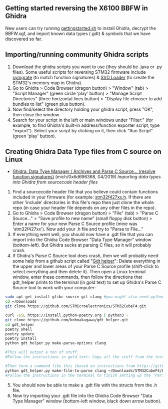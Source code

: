 ## Getting started reversing the X6100 BBFW in Ghidra
New users can try running [gettingstarted.sh](gettingstarted.sh) to install Ghidra, decrypt the BBFW.xgf, and import known data types (.gdt) & symbols that we have discovered so far.

## Importing/running community Ghidra scripts
 1. Download the ghidra scripts you want to use (they should be .java or .py files). Some useful scripts for reversing STM32 firmware include [symgrate](https://github.com/jamchamb/symgrate-ghidra) (to match function signatures) & [SVD Loader](https://github.com/leveldown-security/SVD-Loader-Ghidra) (to create the STM32's memory map in Ghidra).
 2. Go to Ghidra > Code Browser (dragon button) > "Window" (tab) > "Script Manager" (green circle 'play' button) > "Manage Script Directories" (three horizontal lines button) > "Display file chooser to add bundles to list" (green plus button).
 3. Now find/select the directory holding your ghidra script, press "OK", then close the window.
 4. Search for your script in the left or main windows under "Filter:" (for example, to find Ghidra's built-in address/function exporter script, type "export"). Select your script by clicking on it, then click "Run Script" (green 'play' button).

## Creating Ghidra Data Type files from C source on Linux
 - [Ghidra: Data Type Manager / Archives and Parse C Source... (resolve function signatures)](https://www.youtube.com/watch?v=u15-r5Erfnw) (mich/0x6d696368, 04/2019) _Importing data types into Ghidra from sourcecode header files_
 1. Find a sourcecode header file that you believe could contain functions included in your firmware (for example: [stm32f427xx.h](https://github.com/STMicroelectronics/STM32CubeF4/blob/master/Drivers/CMSIS/Device/ST/STM32F4xx/Include/stm32f427xx.h).  If there are other 'include' directories in this file's repo then just clone the whole repo (in case your header file depends on any other files in the repo). 
 2. Go to Ghidra > Code Browser (dragon button) > "File" (tab) > "Parse C Source..." > "Save profile to new name" (small floppy disk button) > Enter a name for your new Parse C Source profile (mine was 'stm32f427xx').  Now add your .h file and try to "Parse to File..."
 3. If everything went well, you should now have a .gdt file that you can import into the Ghidra Code Browser "Data Type Manager" window (bottom-left).  But Ghidra sucks at parsing C files, so it will probably crash.
 4. If Ghidra's Parse C Source tool does crash, then we will probably need some help from a github script called "[Gdt helper](https://github.com/kohnakagawa/gdt_helper)": Delete everything in the upper and lower areas of your Parse C Source profile (shift-click to select everything and then delete it).  Then open a Linux terminal window, enter these commands, then follow the directions that gdt_helper prints to the terminal (in gold text) to set up Ghidra's Parse C Source tool to work with your computer:

```bash
sudo apt-get install glibc-source git clang #you might also need python3, gcc doesn't work for me but clang does
cd ~/Downloads
git clone https://github.com/STMicroelectronics/STM32CubeF4.git

curl -sSL https://install.python-poetry.org | python3 -
git clone https://github.com/kohnakagawa/gdt_helper.git
cd gdt_helper
poetry shell
poetry update
poetry install
python gdt_helper.py make-parse-options clang

#This will output a ton of stuff.
#Follow the instructions in gold text: Copy all the stuff from the terminal and then paste it into the 'Parse C Source' options window in Ghidra.

#Then form a command like this (based on instructions from https://github.com/kohnakagawa/gdt_helper#how-to-use):
python gdt_helper.py make-file-to-parse clang ~/Downloads/STM32CubeF4/Drivers/CMSIS/Device/ST/STM32F4xx/Include/stm32f427xx.h --additional-includes ~/Downloads/STM32CubeF4/Drivers/CMSIS/Core/Include
#Follow the instructions in the terminal to finish setting up the 'Parse C Source' options window in Ghidra.
```
 5. You should now be able to make a .gdt file with the structs from the .h file.
 6. Now try importing your .gdt file into the Ghidra Code Browser "Data Type Manager" window (bottom-left window, black down arrow button).
